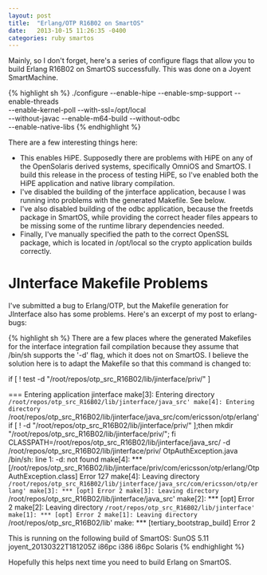 ```yaml
---
layout: post
title:  "Erlang/OTP R16B02 on SmartOS"
date:   2013-10-15 11:26:35 -0400
categories: ruby smartos
---
```


Mainly, so I don't forget, here's a series of configure flags that allow
you to build Erlang R16B02 on SmartOS successfully.  This was done on a
Joyent SmartMachine.

{% highlight sh %}
./configure --enable-hipe --enable-smp-support --enable-threads \
            --enable-kernel-poll --with-ssl=/opt/local \
            --without-javac --enable-m64-build --without-odbc \
            --enable-native-libs
{% endhighlight %}

There are a few interesting things here:

* This enables HiPE.  Supposedly there are problems with HiPE on any of
  the OpenSolaris derived systems, specifically OmniOS and SmartOS.  I
  build this release in the process of testing HiPE, so I've enabled
  both the HiPE application and native library compilation.
* I've disabled the building of the jinterface application, because I
  was running into problems with the generated Makefile.  See below.
* I've also disabled building of the odbc application, because the
  freetds package in SmartOS, while providing the correct header files
  appears to be missing some of the runtime library dependencies needed.
* Finally, I've manually specified the path to the correct OpenSSL
  package, which is located in /opt/local so the crypto application
  builds correctly.

# JInterface Makefile Problems

I've submitted a bug to Erlang/OTP, but the Makefile generation for
JInterface also has some problems.  Here's an excerpt of my post to
erlang-bugs:

{% highlight sh %}
There are a few places where the generated Makefiles for the interface
integration fail compilation because they assume that /bin/sh supports
the '-d' flag, which it does not on SmartOS.  I believe the solution
here is to adapt the Makefile so that this command is changed to:

if [ ! test -d "/root/repos/otp_src_R16B02/lib/jinterface/priv/" ]

=== Entering application jinterface
make[3]: Entering directory `/root/repos/otp_src_R16B02/lib/jinterface/java_src'
make[4]: Entering directory `/root/repos/otp_src_R16B02/lib/jinterface/java_src/com/ericsson/otp/erlang'
if [ ! -d "/root/repos/otp_src_R16B02/lib/jinterface/priv/" ];then mkdir "/root/repos/otp_src_R16B02/lib/jinterface/priv/"; fi
CLASSPATH=/root/repos/otp_src_R16B02/lib/jinterface/java_src/ -d /root/repos/otp_src_R16B02/lib/jinterface/priv/ OtpAuthException.java
/bin/sh: line 1: -d: not found
make[4]: *** [/root/repos/otp_src_R16B02/lib/jinterface/priv/com/ericsson/otp/erlang/OtpAuthException.class] Error 127
make[4]: Leaving directory `/root/repos/otp_src_R16B02/lib/jinterface/java_src/com/ericsson/otp/erlang'
make[3]: *** [opt] Error 2
make[3]: Leaving directory `/root/repos/otp_src_R16B02/lib/jinterface/java_src'
make[2]: *** [opt] Error 2
make[2]: Leaving directory `/root/repos/otp_src_R16B02/lib/jinterface'
make[1]: *** [opt] Error 2
make[1]: Leaving directory `/root/repos/otp_src_R16B02/lib'
make: *** [tertiary_bootstrap_build] Error 2

This is running on the following build of SmartOS: SunOS 5.11 joyent_20130322T181205Z i86pc i386 i86pc Solaris
{% endhighlight %}

Hopefully this helps next time you need to build Erlang on SmartOS.
